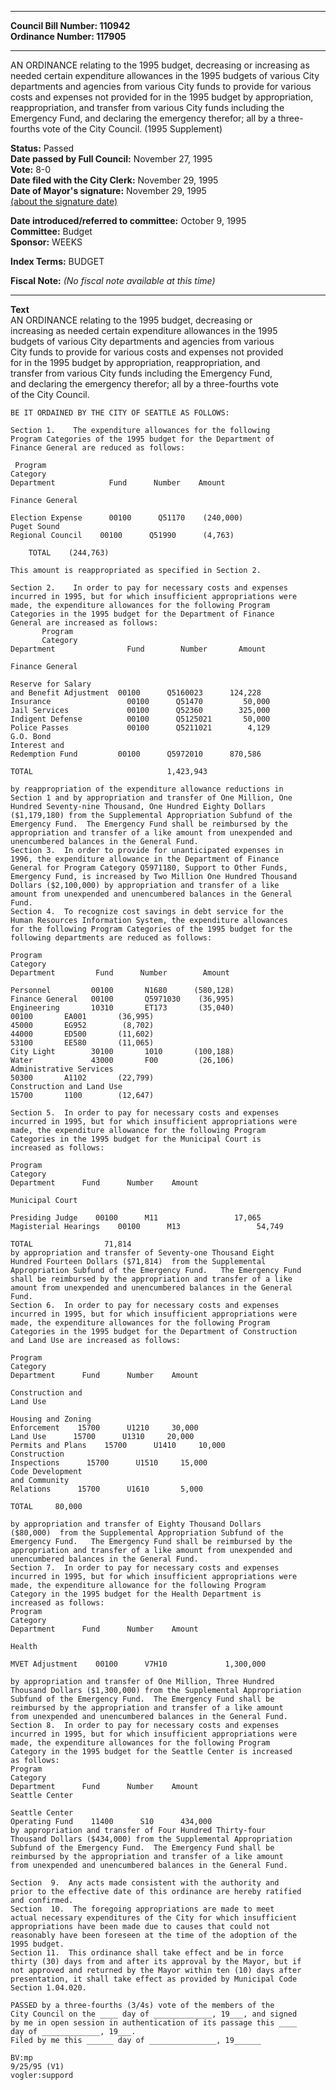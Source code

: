 * * * * *  
  
**Council Bill Number: [](#h0)[](#h2)110942**   
**Ordinance Number: 117905**  
  
* * * * *  
  
AN ORDINANCE relating to the 1995 budget, decreasing or increasing as needed certain expenditure allowances in the 1995 budgets of various City departments and agencies from various City funds to provide for various costs and expenses not provided for in the 1995 budget by appropriation, reappropriation, and transfer from various City funds including the Emergency Fund, and declaring the emergency therefor; all by a three-fourths vote of the City Council. (1995 Supplement)  
  
**Status:** Passed   
**Date passed by Full Council:** November 27, 1995   
**Vote:** 8-0   
**Date filed with the City Clerk:** November 29, 1995   
**Date of Mayor's signature:** November 29, 1995   
[(about the signature date)](/~public/approvaldate.htm)   
  
  
**Date introduced/referred to committee:** October 9, 1995   
**Committee:** Budget   
**Sponsor:** WEEKS   
  
**Index Terms:** BUDGET  
  
**Fiscal Note:** *(No fiscal note available at this time)*  
  
* * * * *  
  
**Text**  
    AN ORDINANCE relating to the 1995 budget, decreasing or  
    increasing as needed certain expenditure allowances in the 1995  
    budgets of various City departments and agencies from various  
    City funds to provide for various costs and expenses not provided  
    for in the 1995 budget by appropriation, reappropriation, and  
    transfer from various City funds including the Emergency Fund,  
    and declaring the emergency therefor; all by a three-fourths vote  
    of the City Council.  
  
    BE IT ORDAINED BY THE CITY OF SEATTLE AS FOLLOWS:  
  
    Section 1.    The expenditure allowances for the following  
    Program Categories of the 1995 budget for the Department of  
    Finance General are reduced as follows:  
  
     Program  
    Category  
    Department            Fund      Number    Amount  
  
    Finance General  
  
    Election Expense      00100      Q51170    (240,000)  
    Puget Sound  
    Regional Council    00100      Q51990      (4,763)  
  
        TOTAL    (244,763)  
  
    This amount is reappropriated as specified in Section 2.  
  
    Section 2.    In order to pay for necessary costs and expenses  
    incurred in 1995, but for which insufficient appropriations were  
    made, the expenditure allowances for the following Program  
    Categories in the 1995 budget for the Department of Finance  
    General are increased as follows:  
           Program  
           Category  
    Department                Fund        Number       Amount  
  
    Finance General  
  
    Reserve for Salary  
    and Benefit Adjustment  00100      Q5160023      124,228  
    Insurance                 00100      Q51470         50,000  
    Jail Services             00100      Q52360        325,000  
    Indigent Defense          00100      Q5125021       50,000  
    Police Passes             00100      Q5211021        4,129  
    G.O. Bond  
    Interest and  
    Redemption Fund         00100      Q5972010      870,586  
  
    TOTAL                              1,423,943  
  
    by reappropriation of the expenditure allowance reductions in  
    Section 1 and by appropriation and transfer of One Million, One  
    Hundred Seventy-nine Thousand, One Hundred Eighty Dollars  
    ($1,179,180) from the Supplemental Appropriation Subfund of the  
    Emergency Fund.  The Emergency Fund shall be reimbursed by the  
    appropriation and transfer of a like amount from unexpended and  
    unencumbered balances in the General Fund.  
    Section 3.  In order to provide for unanticipated expenses in  
    1996, the expenditure allowance in the Department of Finance  
    General for Program Category Q5971180, Support to Other Funds,  
    Emergency Fund, is increased by Two Million One Hundred Thousand  
    Dollars ($2,100,000) by appropriation and transfer of a like  
    amount from unexpended and unencumbered balances in the General  
    Fund.  
    Section 4.  To recognize cost savings in debt service for the  
    Human Resources Information System, the expenditure allowances  
    for the following Program Categories of the 1995 budget for the  
    following departments are reduced as follows:  
  
    Program  
    Category  
    Department         Fund      Number        Amount  
  
    Personnel         00100       N1680      (580,128)  
    Finance General   00100       Q5971030    (36,995)  
    Engineering       10310       ET173       (35,040)  
    00100       EA001       (36,995)  
    45000       EG952        (8,702)  
    44000       ED500       (11,602)  
    53100       EE580       (11,065)  
    City Light        30100       1010       (100,188)  
    Water             43000       F00         (26,106)  
    Administrative Services  
    50300       A1102       (22,799)  
    Construction and Land Use  
    15700       1100        (12,647)  
  
    Section 5.  In order to pay for necessary costs and expenses  
    incurred in 1995, but for which insufficient appropriations were  
    made, the expenditure allowance for the following Program  
    Categories in the 1995 budget for the Municipal Court is  
    increased as follows:  
  
    Program  
    Category  
    Department      Fund      Number    Amount  
  
    Municipal Court  
  
    Presiding Judge    00100      M11                 17,065  
    Magisterial Hearings    00100      M13                 54,749  
  
    TOTAL                71,814  
    by appropriation and transfer of Seventy-one Thousand Eight  
    Hundred Fourteen Dollars ($71,814)  from the Supplemental  
    Appropriation Subfund of the Emergency Fund.   The Emergency Fund  
    shall be reimbursed by the appropriation and transfer of a like  
    amount from unexpended and unencumbered balances in the General  
    Fund.  
    Section 6.  In order to pay for necessary costs and expenses  
    incurred in 1995, but for which insufficient appropriations were  
    made, the expenditure allowances for the following Program  
    Categories in the 1995 budget for the Department of Construction  
    and Land Use are increased as follows:  
  
    Program  
    Category  
    Department      Fund      Number    Amount  
  
    Construction and  
    Land Use  
  
    Housing and Zoning  
    Enforcement    15700      U1210     30,000  
    Land Use      15700      U1310     20,000  
    Permits and Plans    15700      U1410     10,000  
    Construction  
    Inspections      15700      U1510     15,000  
    Code Development  
    and Community  
    Relations      15700      U1610       5,000  
  
    TOTAL     80,000  
  
    by appropriation and transfer of Eighty Thousand Dollars  
    ($80,000)  from the Supplemental Appropriation Subfund of the  
    Emergency Fund.   The Emergency Fund shall be reimbursed by the  
    appropriation and transfer of a like amount from unexpended and  
    unencumbered balances in the General Fund.  
    Section 7.  In order to pay for necessary costs and expenses  
    incurred in 1995, but for which insufficient appropriations were  
    made, the expenditure allowance for the following Program  
    Category in the 1995 budget for the Health Department is  
    increased as follows:  
    Program  
    Category  
    Department      Fund      Number    Amount  
  
    Health  
  
    MVET Adjustment    00100      V7H10             1,300,000  
  
    by appropriation and transfer of One Million, Three Hundred  
    Thousand Dollars ($1,300,000) from the Supplemental Appropriation  
    Subfund of the Emergency Fund.  The Emergency Fund shall be  
    reimbursed by the appropriation and transfer of a like amount  
    from unexpended and unencumbered balances in the General Fund.  
    Section 8.  In order to pay for necessary costs and expenses  
    incurred in 1995, but for which insufficient appropriations were  
    made, the expenditure allowances for the following Program  
    Category in the 1995 budget for the Seattle Center is increased  
    as follows:  
    Program  
    Category  
    Department      Fund      Number    Amount  
    Seattle Center  
  
    Seattle Center  
    Operating Fund    11400      S10      434,000  
    by appropriation and transfer of Four Hundred Thirty-four  
    Thousand Dollars ($434,000) from the Supplemental Appropriation  
    Subfund of the Emergency Fund.  The Emergency Fund shall be  
    reimbursed by the appropriation and transfer of a like amount  
    from unexpended and unencumbered balances in the General Fund.  
  
    Section  9.  Any acts made consistent with the authority and  
    prior to the effective date of this ordinance are hereby ratified  
    and confirmed.  
    Section  10.  The foregoing appropriations are made to meet  
    actual necessary expenditures of the City for which insufficient  
    appropriations have been made due to causes that could not  
    reasonably have been foreseen at the time of the adoption of the  
    1995 budget.  
    Section 11.  This ordinance shall take effect and be in force  
    thirty (30) days from and after its approval by the Mayor, but if  
    not approved and returned by the Mayor within ten (10) days after  
    presentation, it shall take effect as provided by Municipal Code  
    Section 1.04.020.  
  
    PASSED by a three-fourths (3/4s) vote of the members of the  
    City Council on the ____ day of _____________, 19___, and signed  
    by me in open session in authentication of its passage this ____  
    day of _____________, 19___.  
    Filed by me this ______ day of _______________, 19______  
  
    BV:mp  
    9/25/95 (V1)  
    vogler:suppord  
